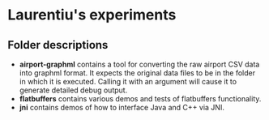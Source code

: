 # Laurentiu's experiments

## Folder descriptions

* **airport-graphml** contains a tool for converting the raw airport CSV data into graphml format. It expects the original data files to be in the folder in which it is executed. Calling it with an argument will cause it to generate detailed debug output.
* **flatbuffers** contains various demos and tests of flatbuffers functionality.
* **jni** contains demos of how to interface Java and C++ via JNI.


